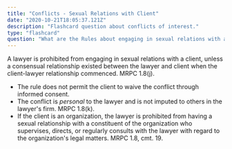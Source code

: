 ```yaml
---
title: "Conflicts - Sexual Relations with Client"
date: "2020-10-21T18:05:37.121Z"
description: "Flashcard question about conflicts of interest."
type: "flashcard"
question: "What are the Rules about engaging in sexual relations with a client?"
---
```


A lawyer is prohibited from engaging in sexual relations with a client, unless a consensual relationship existed between the lawyer and client when the client-lawyer relationship commenced. MRPC 1.8(j).
- The rule does not permit the client to waive the conflict through informed consent.
- The conflict is <i>personal</i> to the lawyer and is not imputed to others in the lawyer's firm. MRPC 1.8(k).
- If the client is an organization, the lawyer is prohibited from having a sexual relationship with a constituent of the organization who supervises, directs, or regularly consults with the lawyer with regard to the organization's legal matters. MRPC 1.8, cmt. 19.